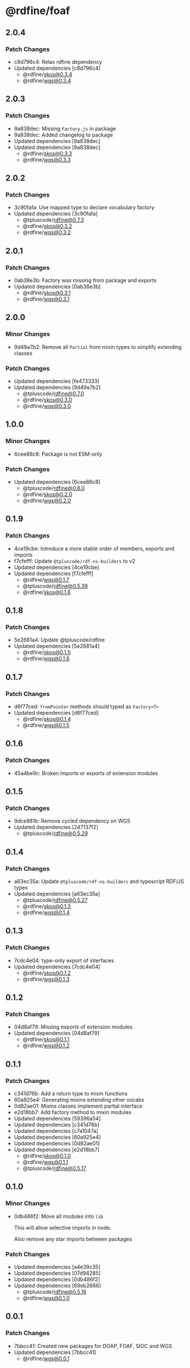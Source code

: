 # @rdfine/foaf

## 2.0.4

### Patch Changes

- c8d796c4: Relax rdfine dependency
- Updated dependencies [c8d796c4]
  - @rdfine/skos@0.3.4
  - @rdfine/wgs@0.3.4

## 2.0.3

### Patch Changes

- 9a838dec: Missing `Factory.js` in package
- 9a838dec: Added changelog to package
- Updated dependencies [9a838dec]
- Updated dependencies [9a838dec]
  - @rdfine/skos@0.3.3
  - @rdfine/wgs@0.3.3

## 2.0.2

### Patch Changes

- 3c90fafa: Use mapped type to declare vocabulary factory
- Updated dependencies [3c90fafa]
  - @tpluscode/rdfine@0.7.3
  - @rdfine/skos@0.3.2
  - @rdfine/wgs@0.3.2

## 2.0.1

### Patch Changes

- 0ab38e3b: Factory was missing from package and exports
- Updated dependencies [0ab38e3b]
  - @rdfine/skos@0.3.1
  - @rdfine/wgs@0.3.1

## 2.0.0

### Minor Changes

- 9d49a7b2: Remove all `Partial` from mixin types to simplify extending classes

### Patch Changes

- Updated dependencies [fe473333]
- Updated dependencies [9d49a7b2]
  - @tpluscode/rdfine@0.7.0
  - @rdfine/skos@0.3.0
  - @rdfine/wgs@0.3.0

## 1.0.0

### Minor Changes

- 6cee88c8: Package is not ESM-only

### Patch Changes

- Updated dependencies [6cee88c8]
  - @tpluscode/rdfine@0.6.0
  - @rdfine/skos@0.2.0
  - @rdfine/wgs@0.2.0

## 0.1.9

### Patch Changes

- 4ce19cbe: Introduce a more stable order of members, exports and imports
- f7cfefff: Update `@tpluscode/rdf-ns-builders` to v2
- Updated dependencies [4ce19cbe]
- Updated dependencies [f7cfefff]
  - @rdfine/wgs@0.1.7
  - @tpluscode/rdfine@0.5.39
  - @rdfine/skos@0.1.6

## 0.1.8

### Patch Changes

- 5e2681a4: Update @tpluscode/rdfine
- Updated dependencies [5e2681a4]
  - @rdfine/skos@0.1.5
  - @rdfine/wgs@0.1.6

## 0.1.7

### Patch Changes

- d6f77ced: `fromPointer` methods should typed as `Factory<T>`
- Updated dependencies [d6f77ced]
  - @rdfine/skos@0.1.4
  - @rdfine/wgs@0.1.5

## 0.1.6

### Patch Changes

- 45a4be9c: Broken imports or exports of extension modules

## 0.1.5

### Patch Changes

- 9dce881b: Remove cycled dependency on WGS
- Updated dependencies [247137f2]
  - @tpluscode/rdfine@0.5.29

## 0.1.4

### Patch Changes

- a63ec35a: Update `@tpluscode/rdf-ns-builders` and typescript RDF/JS types
- Updated dependencies [a63ec35a]
  - @tpluscode/rdfine@0.5.27
  - @rdfine/skos@0.1.3
  - @rdfine/wgs@0.1.4

## 0.1.3

### Patch Changes

- 7cdc4e04: type-only export of interfaces
- Updated dependencies [7cdc4e04]
  - @rdfine/skos@0.1.2
  - @rdfine/wgs@0.1.3

## 0.1.2

### Patch Changes

- 04d8af79: Missing exports of extension modules
- Updated dependencies [04d8af79]
  - @rdfine/skos@0.1.1
  - @rdfine/wgs@0.1.2

## 0.1.1

### Patch Changes

- c341d76b: Add a return type to mixin functions
- 60a925e4: Generating mixins extending other vocabs
- 0d82ae01: Mixins classes implement partial interface
- e2d18bb7: Add factory method to mixin modules
- Updated dependencies [59396a54]
- Updated dependencies [c341d76b]
- Updated dependencies [c7a1047a]
- Updated dependencies [60a925e4]
- Updated dependencies [0d82ae01]
- Updated dependencies [e2d18bb7]
  - @rdfine/skos@0.1.0
  - @rdfine/wgs@0.1.1
  - @tpluscode/rdfine@0.5.17

## 0.1.0

### Minor Changes

- 0db486f2: Move all modules into `lib`

  This will allow selective imports in node.

  Also remove any star imports between packages

### Patch Changes

- Updated dependencies [a4e39c35]
- Updated dependencies [07d94285]
- Updated dependencies [0db486f2]
- Updated dependencies [69eb2666]
  - @tpluscode/rdfine@0.5.16
  - @rdfine/wgs@0.1.0

## 0.0.1

### Patch Changes

- 7bbcc41: Created new packages for DOAP, FOAF, SIOC and WGS
- Updated dependencies [7bbcc41]
  - @rdfine/wgs@0.0.1

